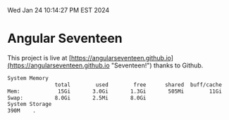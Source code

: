 Wed Jan 24 10:14:27 PM EST 2024

# Angular Seventeen


This project is live at [https://angularseventeen.github.io](https://angularseventeen.github.io "Seventeen!") thanks to Github.

```bash
System Memory
               total        used        free      shared  buff/cache   available
Mem:            15Gi       3.0Gi       1.3Gi       505Mi        11Gi        12Gi
Swap:          8.0Gi       2.5Mi       8.0Gi
System Storage
390M	.
```
```bash
